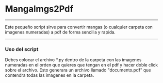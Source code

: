 # MangaImgs2Pdf
----

Este pequeño script sirve para convertir mangas (o cualquier carpeta con imagenes numeradas) a pdf de forma sencilla y rapida.

----

### Uso del script

Debes colocar el archivo *.py dentro de la carpeta con las imagenes numeradas en el orden que quieres que tengan en el pdf y hacer doble click sobre el archivo. Esto generara un archivo llamado "documento.pdf" que contendra todas las imagenes en la carpeta.
